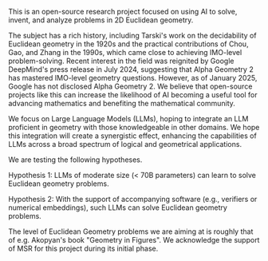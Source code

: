This is an open-source research project focused on using AI to solve, invent, and analyze problems in 2D Euclidean geometry.

The subject has a rich history, including Tarski's work on the decidability of Euclidean geometry in the 1920s and the practical contributions of Chou, Gao, and Zhang in the 1990s, which came close to achieving IMO-level problem-solving. Recent interest in the field was reignited by Google DeepMind's press release in July 2024, suggesting that Alpha Geometry 2 has mastered IMO-level geometry questions. However, as of January 2025, Google has not disclosed Alpha Geometry 2. We believe that open-source projects like this can increase the likelihood of AI becoming a useful tool for advancing mathematics and benefiting the mathematical community.

We focus on Large Language Models (LLMs), hoping to integrate an LLM proficient in geometry with those knowledgeable in other domains. We hope this integration will create a synergistic effect, enhancing the capabilities of LLMs across a broad spectrum of logical and geometrical applications.

We are testing the following hypotheses.

Hypothesis 1: LLMs of moderate size (< 70B parameters) can learn to solve Euclidean geometry problems.

Hypothesis 2: With the support of accompanying software (e.g., verifiers or numerical embeddings), such LLMs can solve Euclidean geometry problems.

The level of Euclidean Geometry problems we are aiming at is roughly that of e.g. Akopyan's book "Geometry in Figures". We acknowledge the support of MSR for this project during its initial phase.
